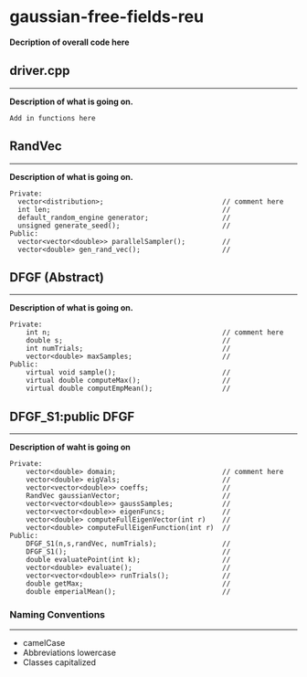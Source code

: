 # gaussian-free-fields-reu
**Decription of overall code here**

## driver.cpp

---
**Description of what is going on.**

    Add in functions here
    

## RandVec

---
**Description of what is going on.**

    Private:
      vector<distribution>;                             // comment here
      int len;                                          //
      default_random_engine generator;                  //
      unsigned generate_seed();                         //
    Public:
      vector<vector<double>> parallelSampler();         //
      vector<double> gen_rand_vec();                    //

## DFGF (Abstract)

---
**Description of what is going on.**

    Private:
        int n;                                          // comment here
        double s;                                       //
        int numTrials;                                  //
        vector<double> maxSamples;                      //
    Public:
        virtual void sample();                          //
        virtual double computeMax();                    //
        virtual double computEmpMean();                 //

## DFGF_S1:public DFGF

---
**Description of waht is going on**

    Private:
        vector<double> domain;                          // comment here
        vector<double> eigVals;                         //
        vector<vector<double>> coeffs;                  //
        RandVec gaussianVector;                         //
        vector<vector<double>> gaussSamples;            //
        vector<vector<double>> eigenFuncs;              // 
        vector<double> computeFullEigenVector(int r)    //
        vector<double> computeFullEigenFunction(int r)  //
    Public:
        DFGF_S1(n,s,randVec, numTrials);                //
        DFGF_S1();                                      //
        double evaluatePoint(int k);                    //
        vector<double> evaluate();                      //
        vector<vector<double>> runTrials();             //
        double getMax;                                  //
        double emperialMean();                          //

### Naming Conventions

---
- camelCase
- Abbreviations lowercase
- Classes capitalized

